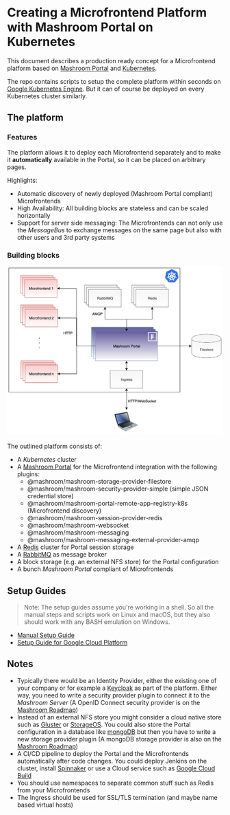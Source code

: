 
# Creating a Microfrontend Platform with Mashroom Portal on Kubernetes

This document describes a production ready concept for a Microfrontend platform based
on [Mashroom Portal](https://mashroom-server.com) and [Kubernetes](https://kubernetes.io).

The repo contains scripts to setup the complete platform within seconds on [Google Kubernetes Engine](https://cloud.google.com/kubernetes-engine).
But it can of course be deployed on every Kubernetes cluster similarly.

## The platform

### Features

The platform allows it to deploy each Microfrontend separately and to make it **automatically** available in the Portal,
so it can be placed on arbitrary pages.

Highlights:

 * Automatic discovery of newly deployed (Mashroom Portal compliant) Microfrontends
 * High Availability: All building blocks are stateless and can be scaled horizontally
 * Support for server side messaging: The Microfrontends can not only use the *MessageBus* to exchange messages on the same page
   but also with other users and 3rd party systems

### Building blocks

![The platform](./images/platform.png)

The outlined platform consists of:

 * A *Kubernetes* cluster
 * A [Mashroom Portal](https://mashroom-server.com) for the Microfrontend integration with the following plugins:
     * @mashroom/mashroom-storage-provider-filestore
     * @mashroom/mashroom-security-provider-simple (simple JSON credential store)
     * @mashroom/mashroom-portal-remote-app-registry-k8s (Microfrontend discovery)
     * @mashroom/mashroom-session-provider-redis
     * @mashroom/mashroom-websocket
     * @mashroom/mashroom-messaging
     * @mashroom/mashroom-messaging-external-provider-amqp
 * A [Redis](https://redis.io/) cluster for Portal session storage
 * A [RabbitMQ](https://www.rabbitmq.com/) as message broker
 * A block storage (e.g. an external NFS store) for the Portal configuration
 * A bunch *Mashroom Portal* compliant of Microfrontends

## Setup Guides

> Note: The setup guides assume you're working in a shell. So all the manual steps and scripts work on
> Linux and macOS, but they also should work with any BASH emulation on Windows.

 * [Manual Setup Guide](SETUP_MANUAL.md)
 * [Setup Guide for Google Cloud Platform](SETUP_GCP.md)

## Notes

 * Typically there would be an Identity Provider, either the existing one of your company or for example a [Keycloak](https://www.keycloak.org/)
   as part of the platform. Either way, you need to write a security provider plugin to connect it to the *Mashroom Server*
   (A OpenID Connect security provider is on the [Mashroom Roadmap](https://github.com/nonblocking/mashroom/blob/master/ROADMAP.md))
 * Instead of an external NFS store you might consider a cloud native store such as [Gluster](https://www.gluster.org/) or [StorageOS](https://storageos.com/).
   You could also store the Portal configuration in a database like [mongoDB](https://www.mongodb.com/) but then you have to write a new
   storage provider plugin (A mongoDB storage provider is also on the [Mashroom Roadmap](https://github.com/nonblocking/mashroom/blob/master/ROADMAP.md))
 * A CI/CD pipeline to deploy the Portal and the Microfrontends automatically after code changes.
   You could deploy Jenkins on the cluster, install [Spinnaker](https://www.spinnaker.io/)
   or use a Cloud service such as [Google Cloud Build](https://github.com/marketplace/google-cloud-build)
 * You should use namespaces to separate common stuff such as Redis from your Microfrontends
 * The Ingress should be used for SSL/TLS termination (and maybe name based virtual hosts)

